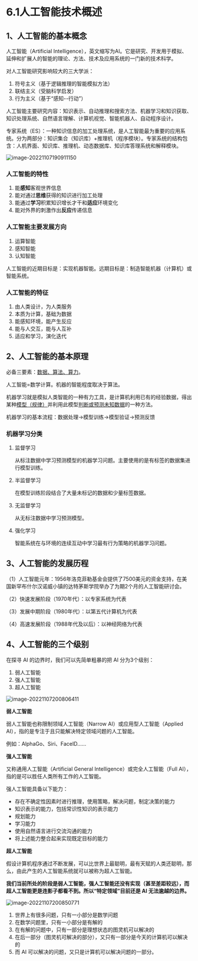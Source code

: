 # 6.1人工智能技术概述

## 1、人工智能的基本概念

人工智能（Artificial Intelligence），英文缩写为AI。它是研究、开发用于模拟、延伸和扩展人的智能的理论、方法、技术及应用系统的一门新的技术科学。

对人工智能研究影响较大的三大学派：

1. 符号主义（基于逻辑推理的智能模拟方法）
2. 联结主义（受脑科学启发）
3. 行为主义（基于“感知--行动”）

人工智能主要研究内容：知识表示、自动推理和搜索方法、机器学习和知识获取、知识处理系统、自然语言理解、计算机视觉、智能机器人、自动程序设计。

专家系统（ES）：一种知识信息的加工处理系统，是人工智能最为重要的应用系统。分为两部分：知识集合（知识库）+推理机（程序模块）。专家系统的结构包含：人机界面、知识库、推理机、动态数据库、知识库答理系统和解释模块。

![image-20221107190911150](https://xingqiu-tuchuang-1256524210.cos.ap-shanghai.myqcloud.com/13837/image-20221107190911150.png)

### 人工智能的特性

1. 能**感知**客观世界信息
2. 能对通过**思维**获得的知识进行加工处理
3. 能通过**学习**积累知识增长才干和**适应**环境变化
4. 能对外界的刺激作出**反应**传递信息

### 人工智能主要发展方向

1. 运算智能
2. 感知智能
3. 认知智能

人工智能的近期目标是：实现机器智能。远期目标是：制造智能机器（计算机）或智能系统。

### 人工智能的特征

1. 由人类设计，为人类服务
2. 本质为计算，基础为数据
3. 能感知环境，能产生反应
4. 能与人交互，能与人互补
5. 适应和学习，演化迭代

## 2、人工智能的基本原理

必备三要素：<u>数据、算法、算力</u>。

人工智能=数学计算。机器的智能程度取决于算法。

机器学习就是模拟人类智能的一种有力工具，是计算机利用已有的经验数据，得出某种<u>模型（规律）</u>并利用此模型<u>判断或预测未知数据</u>的一种方法。

机器学习的基本流程：数据处理->模型训练->模型验证->预测反馈

### 机器学习分类

1. 监督学习

   从标注数据中学习预测模型的机器学习问题。主要使用的是有标签的数据集进行模型训练。

2. 半监督学习

   在模型训练阶段结合了大量未标记的数据和少量标签数据。

3. 无监督学习

   从无标注数据中学习预测模型。

4. 强化学习

   智能系统在与环境的连续互动中学习最有行为策略的机器学习问题。

## 3、人工智能的发展历程

（1）人工智能元年：1956年洛克菲勒基金会提供了7500美元的资金支持，在美国新罕布什尔汉诺威小镇的达特茅斯学院举办了为期2个月的人工智能研讨会。

（2）快速发展阶段（1970年代）：以专家系统为代表

（3）发展中期阶段（1980年代）：以第五代计算机为代表

（4）高速发展阶段（1988年代及以后）：以神经网络为代表



## 4、人工智能的三个级别

在探寻 AI 的边界时，我们可以先简单粗暴的把 AI 分为3个级别：

1. 弱人工智能
2. 强人工智能
3. 超人工智能

![image-20221107200806411](https://xingqiu-tuchuang-1256524210.cos.ap-shanghai.myqcloud.com/13837/image-20221107200806411.png)



**弱人工智能**

弱人工智能也称限制领域人工智能（Narrow AI）或应用型人工智能（Applied AI），指的是专注于且只能解决特定领域问题的人工智能。

例如：AlphaGo、Siri、FaceID……

**强人工智能**

又称通用人工智能（Artificial General Intelligence）或完全人工智能（Full AI），指的是可以胜任人类所有工作的人工智能。

强人工智能具备以下能力：

- 存在不确定性因素时进行推理，使用策略，解决问题，制定决策的能力
- 知识表示的能力，包括常识性知识的表示能力
- 规划能力
- 学习能力
- 使用自然语言进行交流沟通的能力
- 将上述能力整合起来实现既定目标的能力

**超人工智能**

假设计算机程序通过不断发展，可以比世界上最聪明，最有天赋的人类还聪明，那么，由此产生的人工智能系统就可以被称为超人工智能。

**我们当前所处的阶段是弱人工智能，强人工智能还没有实现（甚至差距较远），而超人工智能更是连影子都看不到。所以“特定领域”目前还是 AI 无法逾越的边界。**



![image-20221107200850771](https://xingqiu-tuchuang-1256524210.cos.ap-shanghai.myqcloud.com/13837/image-20221107200850771.png)

1. 世界上有很多问题，只有一小部分是数学问题
2. 在数学问题里，只有一小部分是有解的
3. 在有解的问题中，只有一部分是理想状态的图灵机可以解决的
4. 在后一部分（图灵机可解决的部分），又只有一部分是今天的计算机可以解决的
5. 而 AI 可以解决的问题，又只是计算机可以解决问题的一部分。
